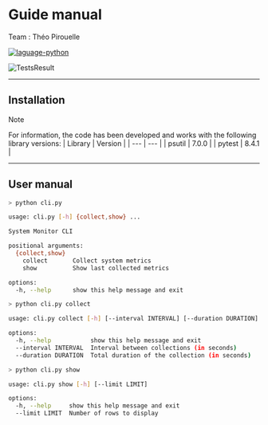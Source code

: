 # Guide manual

Team : Théo Pirouelle

<a href="https://www.python.org/">
  <img src="https://img.shields.io/badge/language-python-blue?style=flat-square" alt="laguage-python" />
</a>

![TestsResult](https://github.com/Dayonixe/SystemPerformanceAnalyser/actions/workflows/python-tests.yml/badge.svg)

---

## Installation

> [!NOTE]
> For information, the code has been developed and works with the following library versions:
> | Library | Version |
> | --- | --- |
> | psutil | 7.0.0 |
> | pytest | 8.4.1 |

---

## User manual

```bash
> python cli.py

usage: cli.py [-h] {collect,show} ...

System Monitor CLI

positional arguments:
  {collect,show}
    collect       Collect system metrics
    show          Show last collected metrics

options:
  -h, --help      show this help message and exit
```

```bash
> python cli.py collect

usage: cli.py collect [-h] [--interval INTERVAL] [--duration DURATION]

options:
  -h, --help           show this help message and exit
  --interval INTERVAL  Interval between collections (in seconds)
  --duration DURATION  Total duration of the collection (in seconds)
```

```bash
> python cli.py show

usage: cli.py show [-h] [--limit LIMIT]

options:
  -h, --help     show this help message and exit
  --limit LIMIT  Number of rows to display
```